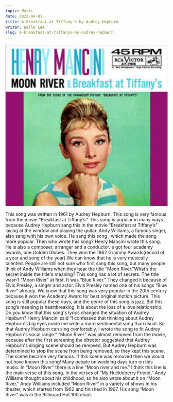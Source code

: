 ```yaml
---
topic: Music
date: 2023-04-01
title: A Breakfast at Tiffany's by Audrey Hepburn
writer: Belle Lee
slug: a-breakfast-at-tiffanys-by-audrey-hepburn
---
```

![record](../images/articles/breakfastattiffany's.png)

This song was written in 1961 by Audrey Hepburn. This song is very famous from the movie “Breakfast at Tiffany’s.” This song is popular in many ways because Audrey Hepburn sang this in the movie “Breakfast at Tiffany’s” laying at the window and playing the guitar. Andy Williams, a famous singer, also sang with his own voice. He sang this song , which made the song more popular. Then who wrote this song? Henry Mancini wrote this song. He is also a composer, arranger and a conductor. e got four academy awards, one Golden Globes.  They won the 1962 Grammy Awards(record of a year and song of the year).We can know that he is very musically talented. People are still not sure who first sang this song, but many people think of Andy Williams when they hear the title “Moon River.”What’s the secret inside the title's meaning? This song has a lot of secrets. The title wasn’t “Moon River” at first. It was “Blue River.” They changed it because of Elvis Presley, a singer and  actor. Elvis Presley named one of his songs “Blue River” already. We know that this song was very popular in the 20th century because it won the Academy Award for best original motion picture. This song is still  popular these days, and the genre of this song is jazz. But this song’s meaning is heartbreaking. It is about the loss of a love relationship. Do you know that this song's lyrics changed the situation of  Audrey Hepburn? Henry Mancini said “I confessed that thinking about Audrey Hepburn's big eyes made me write a more sentimental song than usual. So that Audrey Hepburn can sing comfortably, I wrote the song to fit Audrey Hepburn's vocal range.” “Moon River” was almost removed from the movie, because after the first screening the director suggested that Audrey Hepburn's singing scene should be removed. But Audrey Hepburn was determined to stop the scene from being removed, so they kept this scene. The scene became very famous. If this scene was removed then we would not have known this song! Many people on wedding days turn on this music. In “Moon River” there is a line “Moon river and me.” I think this line is the main verse of this song. In the verses of “My Huckleberry Friend,”  Andy Williams thought about his childhood, so he also wrote about it on “Moon River.” Andy Williams  included “Moon River” in a variety  of shows in his theater, which started from 1962 and finished in 1967. His song “Moon River” was in the Billboard Hot 100 chart. 